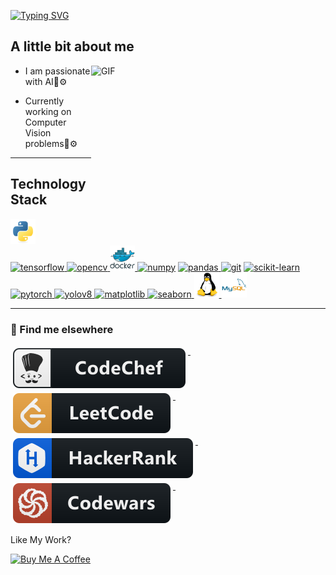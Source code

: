 [![Typing SVG](https://readme-typing-svg.demolab.com?font=Kanit&weight=900&size=50&duration=3000&pause=800&color=FF2BFD&background=000000&center=true&vCenter=true&width=1000&height=100&lines=Hello+there+;I'm+Hunter+Zwer;AI+Developer;%3C3)](https://git.io/typing-svg)
## A little bit about me

<img align="right" height="250" width="375" alt="GIF" src="https://raw.githubusercontent.com/iampavangandhi/iampavangandhi/master/gifs/coder.gif" />

*  I am passionate with AI🧠⚙️
  
*  Currently working on Computer Vision problems👀⚙️

___
## Technology Stack

<a href="https://www.python.org" target="_blank" rel="noreferrer"> <img src="https://raw.githubusercontent.com/devicons/devicon/master/icons/python/python-original.svg" alt="python" width="40" height="40"/> </a> 
<a href="https://www.tensorflow.org/" target="_blank" rel="noreferrer"> <img src="https://img.icons8.com/?size=512&id=n3QRpDA7KZ7P&format=png" alt="tensorflow" width="40" height="40"/> </a> 
<a href="https://opencv.org/" target="_blank" rel="noreferrer"> <img src="https://img.icons8.com/?size=512&id=bpip0gGiBLT1&format=png" alt="opencv" width="40" height="40"/> </a> 
<a href="https://www.docker.com/" target="_blank" rel="noreferrer"> <img src="https://raw.githubusercontent.com/devicons/devicon/master/icons/docker/docker-original-wordmark.svg" alt="docker" width="40" height="40"/> </a> 
<a href="https://numpy.org/" target="_blank" rel="noreferrer"> <img src="https://img.icons8.com/?size=512&id=aR9CXyMagKIS&format=png" alt="numpy" width="40" height="40"/></a> 
<a href="https://pandas.pydata.org/" target="_blank" rel="noreferrer"> <img src="https://img.icons8.com/?size=512&id=xSkewUSqtErH&format=png" alt="pandas" width="40" height="40"/> </a> 
<a href="https://git-scm.com/" target="_blank" rel="noreferrer"> <img src="https://www.vectorlogo.zone/logos/git-scm/git-scm-icon.svg" alt="git" width="40" height="40"/></a> 
<a href="https://scikit-learn.org/" target="_blank" rel="noreferrer"> <img src="https://www.startpage.com/sp/sxpra?url=https%3A%2F%2Fupload.wikimedia.org%2Fwikipedia%2Fcommons%2Fthumb%2F0%2F05%2FScikit_learn_logo_small.svg%2F1200px-Scikit_learn_logo_small.svg.png" alt="scikit-learn" width="40" height="40"/> </a> 
<a href="https://pytorch.org/" target="_blank" rel="noreferrer"> <img src="https://seeklogo.com/images/P/pytorch-logo-84F95D0AF5-seeklogo.com.png" alt="pytorch" width="40" height="40"/> </a> 
<a href="https://docs.ultralytics.com/" target="_blank" rel="noreferrer"> <img src="https://pjreddie.com/media/image/yologo_2.png" alt="yolov8" width="40" height="40"/> </a> 
<a href="https://matplotlib.org/" target="_blank" rel="noreferrer"> <img src="https://matplotlib.org/_static/images/documentation.svg" alt="matplotlib" width="40" height="40"/> </a> 
<a href="https://seaborn.pydata.org/" target="_blank" rel="noreferrer"> <img src="https://seaborn.pydata.org/_images/logo-mark-lightbg.svg" alt="seaborn" width="40" height="40"/> </a> 
<a href="https://www.linux.org/" target="_blank" rel="noreferrer"> <img src="https://raw.githubusercontent.com/devicons/devicon/master/icons/linux/linux-original.svg" alt="linux" width="40" height="40"/> </a> 
<a href="https://www.mysql.com/" target="_blank" rel="noreferrer"> <img src="https://raw.githubusercontent.com/devicons/devicon/master/icons/mysql/mysql-original-wordmark.svg" alt="mysql" width="40" height="40"/> </a> 

___
### 📢 Find me elsewhere
<p align="left">
  <a href="https://www.codechef.com/users/hunterzwer">
    <img src="https://raw.githubusercontent.com/AbhishekMaira10/AbhishekMaira10/master/Resources/svg/codechef.svg" alt="codechef" style="vertical-align:top; margin:4px">
  </a>&nbsp;&nbsp;&nbsp;
  
  <a href="https://leetcode.com/HunterZwer/">
    <img src="https://raw.githubusercontent.com/AbhishekMaira10/AbhishekMaira10/master/Resources/svg/leetcode.svg" alt="leetcode" style="vertical-align:top; margin:4px">
  </a>&nbsp;&nbsp;&nbsp;

  <a href="https://www.hackerrank.com/HunterZwer">
    <img src="https://raw.githubusercontent.com/AbhishekMaira10/AbhishekMaira10/master/Resources/svg/hackerrank.svg" alt="hackerrank" style="vertical-align:top; margin:4px">
  </a>&nbsp;&nbsp;&nbsp;
  
  <a href="https://www.codewars.com/users/HunterZwer">
    <img src="https://raw.githubusercontent.com/AbhishekMaira10/AbhishekMaira10/master/Resources/svg/codewars.svg" alt="codewars" style="vertical-align:top; margin:4px">
  </a> &nbsp;&nbsp;&nbsp;
</p>

Like My Work?

<a href="https://www.buymeacoffee.com/hunterzwer" target="_blank"><img src="https://cdn.buymeacoffee.com/buttons/v2/default-yellow.png" alt="Buy Me A Coffee" height="60px" width="217px" ></a>

